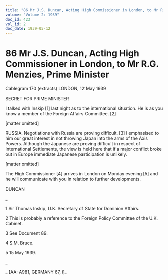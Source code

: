 ```yaml
---
title: "86 Mr J.S. Duncan, Acting High Commissioner in London, to Mr R.G. Menzies, Prime Minister"
volume: "Volume 2: 1939"
doc_id: 423
vol_id: 2
doc_date: 1939-05-12
---
```


# 86 Mr J.S. Duncan, Acting High Commissioner in London, to Mr R.G. Menzies, Prime Minister

Cablegram 170 (extracts) LONDON, 12 May 1939

SECRET FOR PRIME MINISTER

I talked with Inskip [1] last night as to the international situation. He is as you know a member of the Foreign Affairs Committee. [2]

[matter omitted]

RUSSIA. Negotiations with Russia are proving difficult. [3] I emphasised to him our great interest in not throwing Japan into the arms of the Axis Powers. Although the Japanese are proving difficult in respect of International Settlements, the view is held here that if a major conflict broke out in Europe immediate Japanese participation is unlikely.

[matter omitted]

The High Commissioner [4] arrives in London on Monday evening [5] and he will communicate with you in relation to further developments.

DUNCAN 

_

1 Sir Thomas Inskip, U.K. Secretary of State for Dominion Affairs.

2 This is probably a reference to the Foreign Policy Committee of the U.K. Cabinet.

3 See Document 89.

4 S.M. Bruce.

5 15 May 1939.

_

_ [AA: A981, GERMANY 67, i]_
